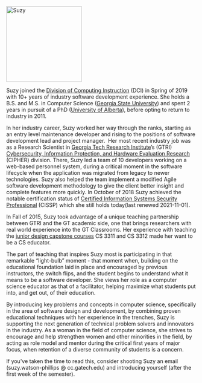 <img src="https://user-images.githubusercontent.com/49889272/139345932-c5fbeff4-dc58-4b47-9d9c-76226499829b.jpg" alt="Suzy" style="width:200px;"/>

<p>Suzy joined the <a class="inline_disabled" href="https://www.cc.gatech.edu/division-computing-instruction" target="_blank" rel="noopener">Division of Computing Instruction</a> (DCI) in Spring of 2019 with 10+ years of industry software development experience. She holds a B.S. and M.S. in Computer Science (<a class="inline_disabled" href="https://www.cs.gsu.edu/" target="_blank" rel="noopener">Georgia State University</a>) and spent 2 years in pursuit of a PhD (<a class="inline_disabled" href="https://www.ualberta.ca/computing-science/index.html" target="_blank" rel="noopener">University of Alberta</a>), before opting to return to industry in 2011.</p>
<p>In her industry career, Suzy worked her way through the ranks, starting as an entry level maintenance developer and rising to the positions of software development lead and project manager.&nbsp; Her most recent industry job was as a Research Scientist in <a class="inline_disabled" href="https://www.gtri.gatech.edu/" target="_blank" rel="noopener">Georgia Tech Research Institute</a>&rsquo;s (GTRI) <a class="inline_disabled" href="https://www.gtri.gatech.edu/laboratories/cybersecurity-information-protection-and-hardware-evaluation-research" target="_blank" rel="noopener">Cybersecurity, Information Protection, and Hardware Evaluation Research</a> (CIPHER) division. There, Suzy led a team of 10 developers working on a web-based personnel system, during a critical moment in the software lifecycle when the application was migrated from legacy to newer technologies. Suzy also helped the team implement a modified Agile software development methodology to give the client better insight and complete features more quickly. In October of 2018 Suzy achieved the notable certification status of <a class="inline_disabled" href="https://www.isc2.org/Certifications/CISSP" target="_blank" rel="noopener">Certified Information Systems Security Professional</a> (CISSP) which she still holds today(last renewed 2021-11-01).</p>
<p>In Fall of 2015, Suzy took advantage of a unique teaching partnership between GTRI and the GT academic side, one that brings researchers with real world experience into the GT Classrooms. Her experience with teaching the <a class="inline_disabled" href="https://sites.gatech.edu/csjuniordesigncapstone/" target="_blank" rel="noopener">junior design capstone courses</a> CS 3311 and CS 3312 made her want to be a CS educator. &nbsp;&nbsp;</p>
<p>The part of teaching that inspires Suzy most is participating in that remarkable &ldquo;light-bulb&rdquo; moment - that moment when, building on the educational foundation laid in place and encouraged by previous instructors, the switch flips, and the student begins to understand what it means to be a software developer. She views her role as a computer science educator as that of a facilitator, helping maximize what students put into, and get out, of their education.</p>
<p>By introducing key problems and concepts in computer science, specifically in the area of software design and development, by combining proven educational techniques with her experience in the trenches, Suzy is supporting the next generation of technical problem solvers and innovators in the industry. As a woman in the field of computer science, she strives to encourage and help strengthen women and other minorities in the field, by acting as role model and mentor during the critical first years of major focus, when retention of a diverse community of students is a concern.&nbsp;</p>
<p>If you've taken the time to read this, consider shooting Suzy an email (suzy.watson-phillips @ cc.gatech.edu) and introducing yourself (after the first week of the semester).</p>
